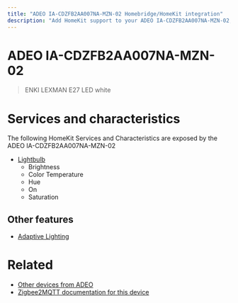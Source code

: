 ```yaml
---
title: "ADEO IA-CDZFB2AA007NA-MZN-02 Homebridge/HomeKit integration"
description: "Add HomeKit support to your ADEO IA-CDZFB2AA007NA-MZN-02, using Homebridge, Zigbee2MQTT and homebridge-z2m."
---
```

<!---
This file has been GENERATED using src/docgen/docgen.ts
DO NOT EDIT THIS FILE MANUALLY!
-->
# ADEO IA-CDZFB2AA007NA-MZN-02
> ENKI LEXMAN E27 LED white


# Services and characteristics
The following HomeKit Services and Characteristics are exposed by
the ADEO IA-CDZFB2AA007NA-MZN-02

* [Lightbulb](../../light.md)
  * Brightness
  * Color Temperature
  * Hue
  * On
  * Saturation

## Other features
* [Adaptive Lighting](../../light.md)

# Related
* [Other devices from ADEO](../index.md#adeo)
* [Zigbee2MQTT documentation for this device](https://www.zigbee2mqtt.io/devices/IA-CDZFB2AA007NA-MZN-02.html)